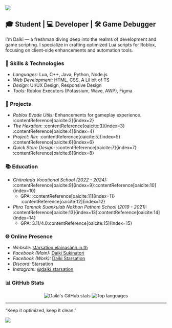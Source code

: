 <img src="https://capsule-render.vercel.app/api?type=waving&color=0:1a1a1a,100:2b2b2b&height=180&section=header&text=Hey%20there,%20I'm%20Daiki!&fontSize=30&fontColor=ffffff&animation=fadeIn" />

## 🎓 Student | 💻 Developer | 🛠️ Game Debugger

I'm Daiki — a freshman diving deep into the realms of development and game scripting. I specialize in crafting optimized Lua scripts for Roblox, focusing on client-side enhancements and automation tools.

### 🧰 Skills & Technologies
- *Languages:* Lua, C++, Java, Python, Node.js
- *Web Development:* HTML, CSS, A Lil bit of TS
- *Design:* UI/UX Design, Responsive Design
- *Tools:* Roblox Executors (Potassium, Wave, AWP), Figma

### 🚀 Projects
- *Roblox Evade Utils:* Enhancements for gameplay experience.&#8203;:contentReference[oaicite:2]{index=2}
- *The Hexation:* :contentReference[oaicite:3]{index=3}&#8203;:contentReference[oaicite:4]{index=4}
- *Project: Rin:* :contentReference[oaicite:5]{index=5}&#8203;:contentReference[oaicite:6]{index=6}
- *Quick Store Design:* :contentReference[oaicite:7]{index=7}&#8203;:contentReference[oaicite:8]{index=8}

### 📚 Education
- *Chitralada Vocational School (2022 - 2024):* :contentReference[oaicite:9]{index=9}&#8203;:contentReference[oaicite:10]{index=10}
  - GPA: :contentReference[oaicite:11]{index=11}&#8203;:contentReference[oaicite:12]{index=12}
- *Phra Tamnak Suankulab Nakhon Pathom School (2019 - 2021):* :contentReference[oaicite:13]{index=13}&#8203;:contentReference[oaicite:14]{index=14}
  - GPA: 3.11/4.0&#8203;:contentReference[oaicite:15]{index=15}

### 🌐 Online Presence
- *Website:* [starsation.elainasann.in.th](https://starsation.elainasann.in.th)
- *Facebook (Main):* [Daiki Sukinatori](https://www.facebook.com/share/18WkqTZi7V/)
- *Facebook (Work):* [Daiki Starsation](https://www.facebook.com/share/165dBsbuQV/)
- *Discord:* Starsation
- *Instagram:* [@daiki.starsation](https://www.instagram.com/daiki.starsation)

### 📊 GitHub Stats

<p align="center">
  <img src="https://github-readme-stats.vercel.app/api?username=StarsationX&show_icons=true&theme=tokyonight" alt="Daiki's GitHub stats" />
  <img src="https://github-readme-stats.vercel.app/api/top-langs/?username=StarsationX&layout=compact&theme=tokyonight" alt="Top languages" />
</p>

---

“Keep it optimized, keep it clean.”

<img src="https://capsule-render.vercel.app/api?type=waving&color=0:1a1a1a,100:2b2b2b&height=120&section=footer" />
